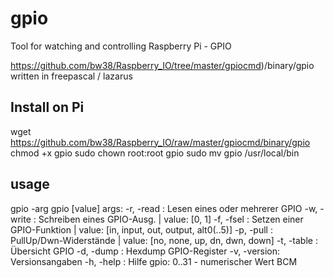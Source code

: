 # gpio



Tool for watching and controlling Raspberry Pi - GPIO

https://github.com/bw38/Raspberry_IO/tree/master/gpiocmd)/binary/gpio
written in freepascal / lazarus


## Install on Pi

wget https://github.com/bw38/Raspberry_IO/raw/master/gpiocmd/binary/gpio
chmod +x gpio
sudo chown root:root gpio
sudo mv gpio /usr/local/bin



## usage

gpio -arg gpio [value]
args:
  -r, -read   : Lesen eines oder mehrerer GPIO
  -w, -write  : Schreiben eines GPIO-Ausg. | value: [0, 1]
  -f, -fsel   : Setzen einer GPIO-Funktion | value: [in, input, out, output, alt0(..5)]
  -p, -pull   : PullUp/Dwn-Widerstände     | value: [no, none, up, dn, dwn, down]
  -t, -table  : Übersicht GPIO
  -d, -dump   : Hexdump GPIO-Register
  -v, -version: Versionsangaben
  -h, -help   : Hilfe
gpio:
  0..31 - numerischer Wert BCM
